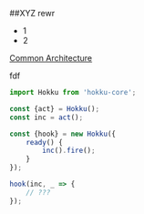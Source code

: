 
##XYZ
rewr

- 1
- 2

[Common Architecture](/quickstart.md)

fdf

```js 
import Hokku from 'hokku-core';

const {act} = Hokku();
const inc = act();

const {hook} = new Hokku({
    ready() {
        inc().fire();
    }
});

hook(inc, _ => {
    // ???
});
```
